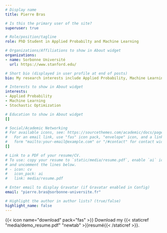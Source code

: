 ```yaml
---
# Display name
title: Pierre Bras

# Is this the primary user of the site?
superuser: true

# Role/position/tagline
role: PhD Student in Applied Probabilty and Machine Learning

# Organizations/Affiliations to show in About widget
organizations:
- name: Sorbonne Université
  url: https://www.stanford.edu/

# Short bio (displayed in user profile at end of posts)
bio: My research interests include Applied Probability, Machine Learning, Stochastic Optimization, Stochastic Calculus and Mathematical Finance.

# Interests to show in About widget
interests:
- Applied Probability
- Machine Learning
- Stochastic Optimization

# Education to show in About widget
[]

# Social/Academic Networking
# For available icons, see: https://sourcethemes.com/academic/docs/page-builder/#icons
#   For an email link, use "fas" icon pack, "envelope" icon, and a link in the
#   form "mailto:your-email@example.com" or "/#contact" for contact widget.
[]

# Link to a PDF of your resume/CV.
# To use: copy your resume to `static/media/resume.pdf`, enable `ai` icons in `params.toml`, 
# and uncomment the lines below.
# - icon: cv
#   icon_pack: ai
#   link: media/resume.pdf

# Enter email to display Gravatar (if Gravatar enabled in Config)
email: "pierre.bras@sorbonne-universite.fr"

# Highlight the author in author lists? (true/false)
highlight_name: false
---
```


{{< icon name="download" pack="fas" >}} Download my {{< staticref "media/demo_resume.pdf" "newtab" >}}resumé{{< /staticref >}}.
